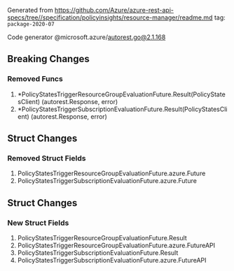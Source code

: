 Generated from https://github.com/Azure/azure-rest-api-specs/tree//specification/policyinsights/resource-manager/readme.md tag: `package-2020-07`

Code generator @microsoft.azure/autorest.go@2.1.168

## Breaking Changes

### Removed Funcs

1. *PolicyStatesTriggerResourceGroupEvaluationFuture.Result(PolicyStatesClient) (autorest.Response, error)
1. *PolicyStatesTriggerSubscriptionEvaluationFuture.Result(PolicyStatesClient) (autorest.Response, error)

## Struct Changes

### Removed Struct Fields

1. PolicyStatesTriggerResourceGroupEvaluationFuture.azure.Future
1. PolicyStatesTriggerSubscriptionEvaluationFuture.azure.Future

## Struct Changes

### New Struct Fields

1. PolicyStatesTriggerResourceGroupEvaluationFuture.Result
1. PolicyStatesTriggerResourceGroupEvaluationFuture.azure.FutureAPI
1. PolicyStatesTriggerSubscriptionEvaluationFuture.Result
1. PolicyStatesTriggerSubscriptionEvaluationFuture.azure.FutureAPI
